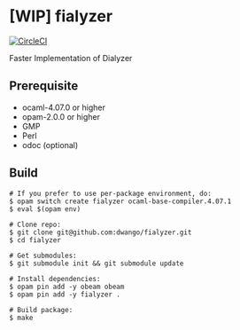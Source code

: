 [WIP] fialyzer
==============

[![CircleCI](https://circleci.com/gh/dwango/fialyzer.svg?style=svg)](https://circleci.com/gh/dwango/fialyzer)

Faster Implementation of Dialyzer

Prerequisite
------------

- ocaml-4.07.0 or higher
- opam-2.0.0 or higher
- GMP
- Perl
- odoc (optional)

Build
-----

```shell
# If you prefer to use per-package environment, do:
$ opam switch create fialyzer ocaml-base-compiler.4.07.1
$ eval $(opam env)

# Clone repo:
$ git clone git@github.com:dwango/fialyzer.git
$ cd fialyzer

# Get submodules:
$ git submodule init && git submodule update

# Install dependencies:
$ opam pin add -y obeam obeam
$ opam pin add -y fialyzer .

# Build package:
$ make
```
